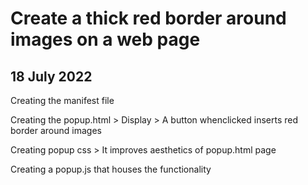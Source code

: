 # Create a thick red border around images on a web page

## 18 July 2022

Creating the manifest file

Creating the popup.html > Display > A button whenclicked inserts red border around images

Creating popup css > It improves aesthetics of popup.html page

Creating a popup.js that houses the functionality